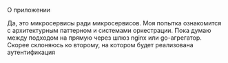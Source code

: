 О приложении

Да, это микросервисы ради микросервисов. Моя попытка ознакомится с архитектурным паттерном и системами оркестрации. Пока думаю между подходом на прямую через шлюз nginx или go-агрегатор. Скорее склоняюсь ко второму, на котором будет реализована аутентификация
